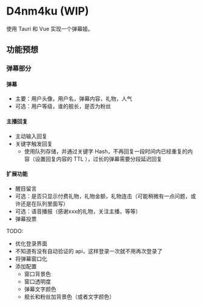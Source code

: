 # D4nm4ku (WIP)

使用 Tauri 和 Vue 实现一个弹幕姬。

## 功能预想

### 弹幕部分

#### 弹幕

- 主要：用户头像，用户名，弹幕内容，礼物，人气
- 可选：用户等级，谁的舰长，是否为粉丝

#### 主播回复

- 主动输入回复
- 关键字触发回复
    - 使用队列存储，并通过关键字 Hash，不再回复一段时间内已经重复的内容（设置回复内容的 TTL ），过长的弹幕需要分段延迟回复

#### 扩展功能

- 醒目留言
- 可选：是否只显示付费礼物，礼物金额，礼物连击（可能稍微有一点问题，或许还是在队列里面写）
- 可选：语音播报（感谢xxx的礼物，关注主播，等等）
- 弹幕投票

TODO:

- 优化登录界面
- 不知道有没有自动验证的 api，这样登录一次就不用再次登录了
- 将弹幕窗口化
- 添加配置
    - 窗口背景色
    - 窗口透明度
    - 弹幕文字颜色
    - 舰长和粉丝加背景色（或者文字颜色）
